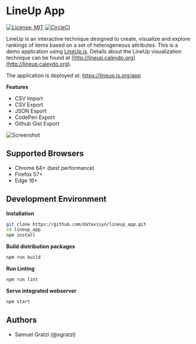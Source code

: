 LineUp App
==========

[![License: MIT][mit-image]][mit-url] [![CircleCI][ci-image]][ci-url] 

LineUp is an interactive technique designed to create, visualize and explore rankings of items based on a set of heterogeneous attributes. 
This is a demo application using [LineUp.js](https://github.com/datavisyn/lineupjs). Details about the LineUp visualization technique can be found at [http://lineup.caleydo.org](http://lineup.caleydo.org). 

The application is deployed at: https://lineup.js.org/app

**Features**
 * CSV Import
 * CSV Export
 * JSON Export
 * CodePen Export
 * Github Gist Export

![Screenshot](https://user-images.githubusercontent.com/4129778/36336600-8590a932-1389-11e8-8de0-269079efc37b.png) 

Supported Browsers
------------------

 * Chrome 64+ (best performance)
 * Firefox 57+
 * Edge 16+
 


Development Environment
-----------------------

**Installation**

```bash
git clone https://github.com/datavisyn/lineup_app.git
cd lineup_app
npm install
```

**Build distribution packages**

```bash
npm run build
```

**Run Linting**

```bash
npm run lint
```


**Serve integrated webserver**

```bash
npm start
```


Authors
-------

 * Samuel Gratzl (@sgratzl)

 [mit-image]: https://img.shields.io/badge/License-MIT-yellow.svg
[mit-url]: https://opensource.org/licenses/MIT
[ci-image]: https://circleci.com/gh/datavisyn/lineup_app.svg?style=shield
[ci-url]: https://circleci.com/gh/datavisyn/lineup_app


 

